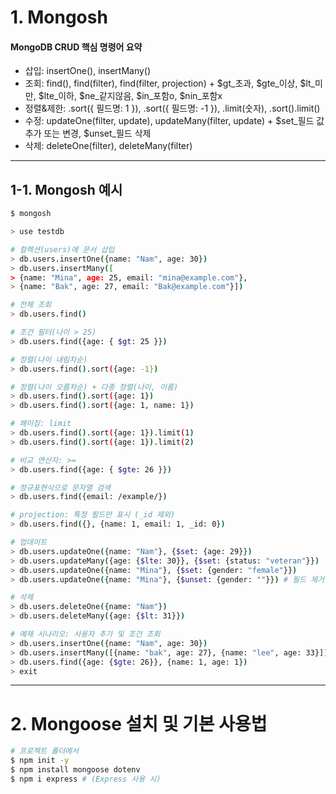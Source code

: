 # 1. Mongosh
#### MongoDB CRUD 핵심 명령어 요약
- 삽입: insertOne(), insertMany()
- 조회: find(), find(filter), find(filter, projection) + $gt_초과, $gte_이상, $lt_미만, $lte_이하, $ne_같지않음, $in_포함o, $nin_포함x
- 정렬&제한: .sort({ 필드명: 1 }), .sort({ 필드명: -1 }), .limit(숫자), .sort().limit()
- 수정: updateOne(filter, update), updateMany(filter, update) + $set_필드 값 추가 또는 변경, $unset_필드 삭제
- 삭제: deleteOne(filter), deleteMany(filter)

---
## 1-1. Mongosh 예시
```bash
$ mongosh

> use testdb

# 컬렉션(users)에 문서 삽입
> db.users.insertOne({name: "Nam", age: 30})
> db.users.insertMany([
> {name: "Mina", age: 25, email: "mina@example.com"},
> {name: "Bak", age: 27, email: "Bak@example.com"}])

# 전체 조회
> db.users.find()

# 조건 필터(나이 > 25)
> db.users.find({age: { $gt: 25 }})

# 정렬(나이 내림차순)
> db.users.find().sort({age: -1})

# 정렬(나이 오름차순) + 다중 정렬(나이, 이름)
> db.users.find().sort({age: 1})
> db.users.find().sort({age: 1, name: 1})

# 페이징: limit
> db.users.find().sort({age: 1}).limit(1)
> db.users.find().sort({age: 1}).limit(2)

# 비교 연산자: >=
> db.users.find({age: { $gte: 26 }})

# 정규표현식으로 문자열 검색
> db.users.find({email: /example/})

# projection: 특정 필드만 표시 (_id 제외)
> db.users.find({}, {name: 1, email: 1, _id: 0})

# 업데이트
> db.users.updateOne({name: "Nam"}, {$set: {age: 29}})
> db.users.updateMany({age: {$lte: 30}}, {$set: {status: "veteran"}})
> db.users.updateOne({name: "Mina"}, {$set: {gender: "female"}})
> db.users.updateOne({name: "Mina"}, {$unset: {gender: ""}}) # 필드 제거

# 삭제
> db.users.deleteOne({name: "Nam"})
> db.users.deleteMany({age: {$lt: 31}})

# 예제 시나리오: 사용자 추가 및 조건 조회
> db.users.insertOne({name: "Nam", age: 30})
> db.users.insertMany([{name: "bak", age: 27}, {name: "lee", age: 33}])
> db.users.find({age: {$gte: 26}}, {name: 1, age: 1})
> exit
```

---

# 2. Mongoose 설치 및 기본 사용법
```bash
# 프로젝트 폴더에서
$ npm init -y
$ npm install mongoose dotenv
$ npm i express # (Express 사용 시)
```
